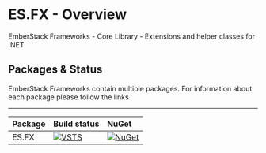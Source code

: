 # ES.FX - Overview
EmberStack Frameworks - Core Library - Extensions and helper classes for .NET

## Packages & Status
EmberStack Frameworks contain multiple packages. For information about each package please follow the links

---
Package  | Build status | NuGet 
-------- | :------------ | :------------ 
ES.FX | [![VSTS](https://sintari.visualstudio.com/_apis/public/build/definitions/34e057ec-f09f-4d30-92f4-5895eeaa3f74/9/badge)](https://sintari.visualstudio.com/ES.FX) |  [![NuGet](https://img.shields.io/nuget/v/ES.FX.svg)](https://www.nuget.org/packages/ES.FX)
